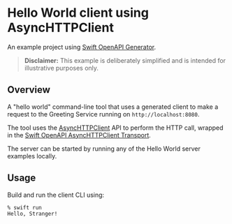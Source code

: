 # Hello World client using AsyncHTTPClient

An example project using [Swift OpenAPI Generator](https://github.com/apple/swift-openapi-generator).

> **Disclaimer:** This example is deliberately simplified and is intended for illustrative purposes only.

## Overview

A "hello world" command-line tool that uses a generated client to make a request to the Greeting Service running on `http://localhost:8080`.

The tool uses the [AsyncHTTPClient](https://github.com/swift-server/async-http-client) API to perform the HTTP call, wrapped in the [Swift OpenAPI AsyncHTTPClient Transport](https://github.com/swift-server/swift-openapi-async-http-client).

The server can be started by running any of the Hello World server examples locally.

## Usage

Build and run the client CLI using:

```console
% swift run
Hello, Stranger!
```
